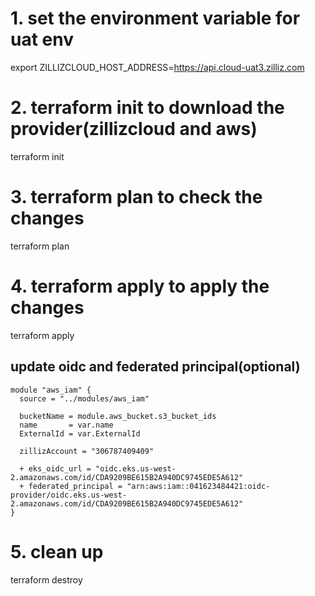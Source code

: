 # 1. set the environment variable for uat env
export ZILLIZCLOUD_HOST_ADDRESS=https://api.cloud-uat3.zilliz.com

# 2. terraform init to download the provider(zillizcloud and aws)
terraform init

# 3. terraform plan to check the changes
terraform plan

# 4. terraform apply to apply the changes
terraform apply


## update oidc and federated principal(optional)
```
module "aws_iam" {
  source = "../modules/aws_iam"

  bucketName = module.aws_bucket.s3_bucket_ids
  name       = var.name
  ExternalId = var.ExternalId

  zillizAccount = "306787409409"

  + eks_oidc_url = "oidc.eks.us-west-2.amazonaws.com/id/CDA9209BE615B2A940DC9745EDE5A612"
  + federated_principal = "arn:aws:iam::041623484421:oidc-provider/oidc.eks.us-west-2.amazonaws.com/id/CDA9209BE615B2A940DC9745EDE5A612"
}
```

# 5. clean up
terraform destroy